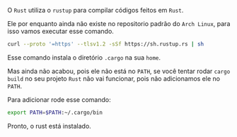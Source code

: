 O `Rust` utiliza o `rustup` para compilar códigos feitos em `Rust`.

Ele por enquanto ainda não existe no repositorio padrão do `Arch Linux`, para isso vamos executar esse comando.

```bash
curl --proto '=https' --tlsv1.2 -sSf https://sh.rustup.rs | sh
```

Esse comando instala  o diretório `.cargo` na sua `home`.

Mas ainda não acabou, pois ele não está no `PATH`, se você tentar rodar  `cargo build` no seu projeto  `Rust` não vai funcionar, pois não adicionamos ele no `PATH`.

Para adicionar rode esse comando:
```bash
export PATH=$PATH:~/.cargo/bin
```

Pronto, o rust está instalado.
